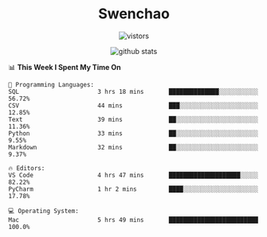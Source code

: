 <h1 align="center">Swenchao</h3>

<p align="center">
  <img src="https://visitor-badge.glitch.me/badge?page_id=Swenchao" alt="vistors" />
</p>

<p align="center">
  <img src="https://github-readme-stats.vercel.app/api?username=Swenchao&count_private=true&show_icons=true&theme=vue-dark&hide_title=true" alt="github stats" />
</p>

<!--START_SECTION:waka-->
📊 **This Week I Spent My Time On** 

```text
💬 Programming Languages: 
SQL                      3 hrs 18 mins       ██████████████░░░░░░░░░░░   56.72% 
CSV                      44 mins             ███░░░░░░░░░░░░░░░░░░░░░░   12.85% 
Text                     39 mins             ██░░░░░░░░░░░░░░░░░░░░░░░   11.36% 
Python                   33 mins             ██░░░░░░░░░░░░░░░░░░░░░░░   9.55% 
Markdown                 32 mins             ██░░░░░░░░░░░░░░░░░░░░░░░   9.37%

🔥 Editors: 
VS Code                  4 hrs 47 mins       ████████████████████░░░░░   82.22% 
PyCharm                  1 hr 2 mins         ████░░░░░░░░░░░░░░░░░░░░░   17.78%

💻 Operating System: 
Mac                      5 hrs 49 mins       █████████████████████████   100.0%

```


<!--END_SECTION:waka-->

